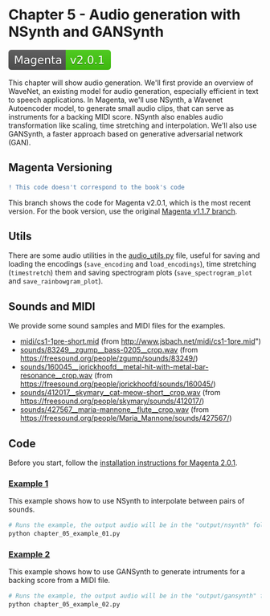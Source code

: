 # Chapter 5 - Audio generation with NSynth and GANSynth

[![Magenta Version 2.0.1](../docs/magenta-v2.0.1-badge.svg)](https://github.com/magenta/magenta/releases/tag/2.0.1)

This chapter will show audio generation. We'll first provide an overview of WaveNet, an existing model for audio generation, especially efficient in text to speech applications. In Magenta, we'll use NSynth, a Wavenet Autoencoder model, to generate small audio clips, that can serve as instruments for a backing MIDI score. NSynth also enables audio transformation like scaling, time stretching and interpolation. We'll also use GANSynth, a faster approach based on generative adversarial network (GAN).

## Magenta Versioning

```diff
! This code doesn't correspond to the book's code
```

This branch shows the code for Magenta v2.0.1, which is the most recent version. For the book version, use the original [Magenta v1.1.7 branch](https://github.com/PacktPublishing/hands-on-music-generation-with-magenta/tree/master/Chapter05).

## Utils

There are some audio utilities in the [audio_utils.py](./audio_utils.py) file, useful for saving and loading the encodings (`save_encoding` and `load_encodings`), time stretching (`timestretch`) them and saving spectrogram plots (`save_spectrogram_plot` and `save_rainbowgram_plot`).

## Sounds and MIDI

We provide some sound samples and MIDI files for the examples.

- [midi/cs1-1pre-short.mid](./midi/cs1-1pre-short.mid) (from http://www.jsbach.net/midi/cs1-1pre.mid")
- [sounds/83249__zgump__bass-0205__crop.wav](./sounds/83249__zgump__bass-0205__crop.wav) (from https://freesound.org/people/zgump/sounds/83249/)
- [sounds/160045__jorickhoofd__metal-hit-with-metal-bar-resonance__crop.wav](./sounds/160045__jorickhoofd__metal-hit-with-metal-bar-resonance__crop.wav) (from https://freesound.org/people/jorickhoofd/sounds/160045/)
- [sounds/412017__skymary__cat-meow-short__crop.wav](./sounds/412017__skymary__cat-meow-short__crop.wav) (from https://freesound.org/people/skymary/sounds/412017/)
- [sounds/427567__maria-mannone__flute__crop.wav](./sounds/427567__maria-mannone__flute__crop.wav) (from https://freesound.org/people/Maria_Mannone/sounds/427567/)

## Code

Before you start, follow the [installation instructions for Magenta 2.0.1](https://github.com/PacktPublishing/hands-on-music-generation-with-magenta/tree/master/Chapter01#installing-magenta).

### [Example 1](chapter_05_example_01.py)

This example shows how to use NSynth to interpolate between pairs of sounds.

```bash
# Runs the example, the output audio will be in the "output/nsynth" folder
python chapter_05_example_01.py
```

### [Example 2](chapter_05_example_02.py)

This example shows how to use GANSynth to generate intruments for a backing
score from a MIDI file.

```bash
# Runs the example, the output audio will be in the "output/gansynth" folder
python chapter_05_example_02.py
```
